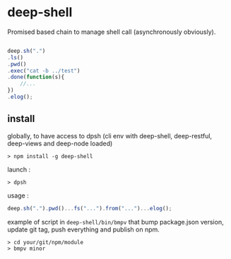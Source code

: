 deep-shell
=============

Promised based chain to manage shell call (asynchronously obviously).

```javascript

deep.sh(".")
.ls()
.pwd()
.exec("cat -b ../test")
.done(function(s){
	//...
})
.elog();

```

## install


globally, to have access to dpsh (cli env with deep-shell, deep-restful, deep-views and deep-node loaded)
```
> npm install -g deep-shell
```

launch :
```
> dpsh
```

usage :
```javascript
deep.sh(".").pwd()...fs("...").from("...")...elog();
```

example of script in `deep-shell/bin/bmpv` that bump package.json version, update git tag, push everything and publish on npm.

```
> cd your/git/npm/module
> bmpv minor
```

